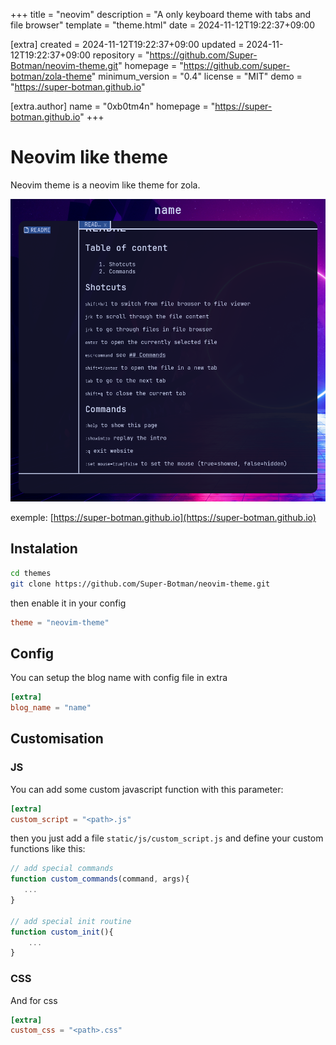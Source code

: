 
+++
title = "neovim"
description = "A only keyboard theme with tabs and file browser"
template = "theme.html"
date = 2024-11-12T19:22:37+09:00

[extra]
created = 2024-11-12T19:22:37+09:00
updated = 2024-11-12T19:22:37+09:00
repository = "https://github.com/Super-Botman/neovim-theme.git"
homepage = "https://github.com/super-botman/zola-theme"
minimum_version = "0.4"
license = "MIT"
demo = "https://super-botman.github.io"

[extra.author]
name = "0xb0tm4n"
homepage = "https://super-botman.github.io"
+++        

# Neovim like theme 

Neovim theme is a neovim like theme for zola.

![screenshot](./screenshot.png)

exemple: [https://super-botman.github.io](https://super-botman.github.io)

## Instalation
```bash
cd themes
git clone https://github.com/Super-Botman/neovim-theme.git
```

then enable it in your config

```toml
theme = "neovim-theme"
```

## Config

You can setup the blog name with config file in extra

```toml
[extra]
blog_name = "name"
```

## Customisation

### JS

You can add some custom javascript function with this parameter:

```toml
[extra]
custom_script = "<path>.js" 
```
then you just add a file `static/js/custom_script.js` and define your custom functions like this:

```javascript
// add special commands
function custom_commands(command, args){
   ...
}

// add special init routine
function custom_init(){
    ...
}
```

### CSS

And for css 

```toml
[extra]
custom_css = "<path>.css"
```

        